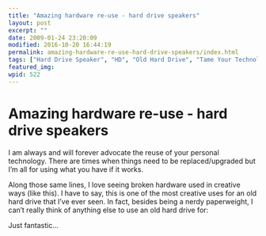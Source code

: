 ```yaml
---
title: "Amazing hardware re-use - hard drive speakers"
layout: post
excerpt: ""
date: 2009-01-24 23:20:09
modified: 2016-10-20 16:44:19
permalink: amazing-hardware-re-use-hard-drive-speakers/index.html
tags: ["Hard Drive Speaker", "HD", "Old Hard Drive", "Tame Your Technology", "Hardware"]
featured_img: 
wpid: 522
---
```


# Amazing hardware re-use - hard drive speakers

I am always and will forever advocate the reuse of your personal technology. There are times when things need to be replaced/upgraded but I’m all for using what you have if it works.

Along those same lines, I love seeing broken hardware used in creative ways (like this). I have to say, this is one of the most creative uses for an old hard drive that I’ve ever seen. In fact, besides being a nerdy paperweight, I can’t really think of anything else to use an old hard drive for:

<object data="http://www.youtube.com/v/fp4jQNa_9sY&hl=en&fs=1" height="344" type="application/x-shockwave-flash" width="425"><param name="allowFullScreen" value="true"></param><param name="allowscriptaccess" value="always"></param><param name="src" value="http://www.youtube.com/v/fp4jQNa_9sY&hl=en&fs=1"></param><param name="allowfullscreen" value="true"></param></object>

Just fantastic…